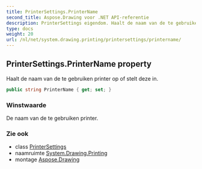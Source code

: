 ```yaml
---
title: PrinterSettings.PrinterName
second_title: Aspose.Drawing voor .NET API-referentie
description: PrinterSettings eigendom. Haalt de naam van de te gebruiken printer op of stelt deze in.
type: docs
weight: 20
url: /nl/net/system.drawing.printing/printersettings/printername/
---
```

## PrinterSettings.PrinterName property

Haalt de naam van de te gebruiken printer op of stelt deze in.

```csharp
public string PrinterName { get; set; }
```

### Winstwaarde

De naam van de te gebruiken printer.

### Zie ook

* class [PrinterSettings](../)
* naamruimte [System.Drawing.Printing](../../printersettings/)
* montage [Aspose.Drawing](../../../)


